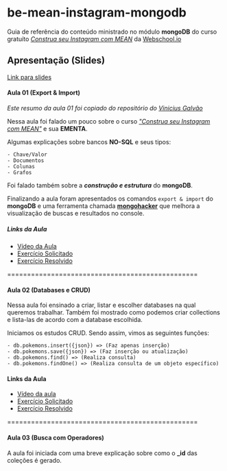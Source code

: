 # be-mean-instagram-mongodb 
Guia de referência do conteúdo ministrado no módulo **mongoDB** do curso gratuíto [*Construa seu Instagram com MEAN*](http://dagora.net/be-mean/) da [Webschool.io](https://github.com/Webschool-io/)

## Apresentação (Slides)
[Link para slides](
https://docs.google.com/presentation/d/1KXxmcwd47x4v2SymyiBPK7ucn80PruSvcw4mZ5S3nWc/edit?usp=sharing
)

#### Aula 01 (Export & Import)

*Este resumo da aula 01 foi copiado do repositório do [Vinicius Galvão](https://github.com/viniciusgalvao/be-mean-instagram-mongodb)*

Nessa aula foi falado um pouco sobre o curso [*"Construa seu Instagram com MEAN"*](http://dagora.net/be-mean/) e sua **EMENTA**.

Algumas explicações sobre bancos __NO-SQL__ e seus tipos:
```
- Chave/Valor
- Documentos
- Colunas
- Grafos
```
Foi falado também sobre a *__construção e estrutura__* do __mongoDB__.

Finalizando a aula foram apresentados os comandos `export & import` do __mongoDB__ e uma ferramenta chamada __[mongohacker](https://tylerbrock.github.io/mongo-hacker/)__ que melhora a visualização de buscas e resultados no console.

##### Links da Aula
- [Vídeo da Aula](https://www.youtube.com/watch?v=leYxsEAL_yY)
- [Exercício Solicitado](https://github.com/Webschool-io/be-mean-instagram/blob/master/apostila/mongodb/export_import.md)
- [Exercício Resolvido](https://github.com/Webschool-io/be-mean-instagram/blob/master/apostila/classes/mongodb/exercises/class-01-resolved-viniciusgalvao-vinicius-galvao.md)

================================================

#### Aula 02 (Databases e CRUD)

Nessa aula foi ensinado a criar, listar e escolher databases na qual
queremos trabalhar. Também foi mostrado como podemos criar collections e
lista-las de acordo com a database escolhida. 

Iniciamos os estudos CRUD. Sendo assim, vimos as seguintes funções:
```
- db.pokemons.insert({json}) => (Faz apenas inserção)
- db.pokemons.save({json}) => (Faz inserção ou atualização)
- db.pokemons.find() => (Realiza consulta)
- db.pokemons.findOne() => (Realiza consulta de um objeto específico)
```

#### Links da Aula
- [Vídeo da aula](https://www.youtube.com/watch?v=PaNVk0V2UNI)
- [Exercício Solicitado](https://github.com/Webschool-io/be-mean-instagram/blob/master/apostila/classes/mongodb/class-02-resolved.md)
- [Exercício Resolvido](https://github.com/fauker/be-mean-instagram-mongodb/blob/master/exercises/class-02-resolved-fauker-lucas-moreira.md)

================================================

#### Aula 03 (Busca com Operadores)

A aula foi iniciada com uma breve explicação sobre como o **_id** das
coleções é gerado. 
